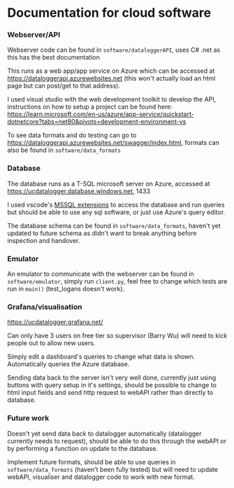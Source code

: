 # Documentation for cloud software

### Webserver/API
Webserver code can be found in `software/dataloggerAPI`, uses C# .net as this has the best documentation

This runs as a web app/app service on Azure which can be accessed at https://dataloggerapi.azurewebsites.net (this won't actually load an html page but can post/get to that address). 

I used visual studio with the web development toolkit to develop the API, instructions on how to setup a project can be found here: https://learn.microsoft.com/en-us/azure/app-service/quickstart-dotnetcore?tabs=net80&pivots=development-environment-vs

To see data formats and do testing can go to https://dataloggerapi.azurewebsites.net/swagger/index.html, formats can also be found in `software/data_formats`

### Database
The database runs as a T-SQL microsoft server on Azure, accessed at https://ucdatalogger.database.windows.net, 1433

I used vscode's [MSSQL extensions](https://marketplace.visualstudio.com/items?itemName=MEngRBatinov.mssql-extensions-starter-pack) to access the database and run queries but should be able to use any sql software, or just use Azure's query editor.

The database schema can be found in `software/data_formats`, haven't yet updated to future schema as didn't want to break anything before inspection and handover.

### Emulator

An emulator to communicate with the webserver can be found in `software/emulator`, simply run `client.py`, feel free to change which tests are run in `main()` (test_logans doesn't work).

### Grafana/visualisation

https://ucdatalogger.grafana.net/

Can only have 3 users on free tier so supervisor (Barry Wu) will need to kick people out to allow new users.

Simply edit a dashboard's queries to change what data is shown. Automatically queries the Azure database.

Sending data back to the server isn't very well done, currently just using buttons with query setup in it's settings, should be possible to change to html input fields and send http request to webAPI rather than directly to database.

### Future work

Doesn't yet send data back to datalogger automatically (datalogger currently needs to request), should be able to do this through the webAPI or by performing a function on update to the database.

Implement future formats, should be able to use queries in `software/data_formats` (haven't been fully tested) but will need to update webAPI, visualiser and datalogger code to work with new format.